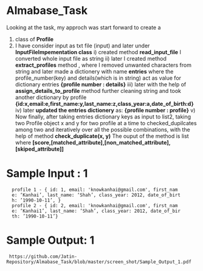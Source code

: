 # Almabase_Task
Looking at the task, my approch was start forward to create a 
  1) class of **Profile**
  2) I have consider input as txt file (input) and later under **InputFileImpementation class**
     i)   created method **read_input_file** I converted whole input file as string
     ii)  later I created method **extract_profiles** method , where I removed unwanted characters from string  and later 
          made a dictionery with  name **entries** where the profile_number(key) and details(which is in string) act as value for dictionary
          entries **{profile number : details}**
    iii)  later with the help of **assign_details_to_profile** method further cleaning string and took another dictionary by profile
          **{id:x,email:e,first_name:y,last_name:z,class_year:a,date_of_birth:d}**
    iv)   later **updated the entries dictionery** as:
          **{profile number : profile}**
    v)    Now finally, after taking entries dictionary keys as input to list2, taking two Profile object x and y for two profile at a time to 
          checked_dupilcates among two and iteratively over all the possible combinations, with the help of method **check_duplicate(x, y)** 
          The ouput of the method is list where **[score,[matched_attribute],[non_matched_attribute],[skiped_attribute]]**
          
  # Sample Input : 1
    
      profile 1 - { id: 1, email: 'knowkanhai@gmail.com', first_nam
      e: ‘Kanhai’, last_name: ‘Shah’, class_year: 2012, date_of_birt
      h: ’1990-10-11’, }
      profile 2 - { id: 2, email: 'knowkanhai@gmail.com', first_nam
      e: ‘Kanhai1’, last_name: ‘Shah’, class_year: 2012, date_of_bir
      th: ’1990-10-11’}
      
   # Sample Output: 1
     https://github.com/Jatin-Repository/Almabase_Task/blob/master/screen_shot/Sample_Output_1.pdf
     

        
